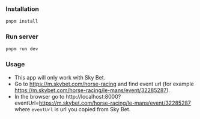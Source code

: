 ### Installation

```sh
pnpm install
```

### Run server

```sh
pnpm run dev
```

### Usage

- This app will only work with Sky Bet.
- Go to https://m.skybet.com/horse-racing and find event url (for example https://m.skybet.com/horse-racing/le-mans/event/32285287).
- In the browser go to http://localhost:8000?eventUrl=https://m.skybet.com/horse-racing/le-mans/event/32285287 where `eventUrl` is url you copied from Sky Bet.
